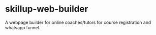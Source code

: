 # skillup-web-builder
A webpage builder for online coaches/tutors for course registration and whatsapp funnel.
